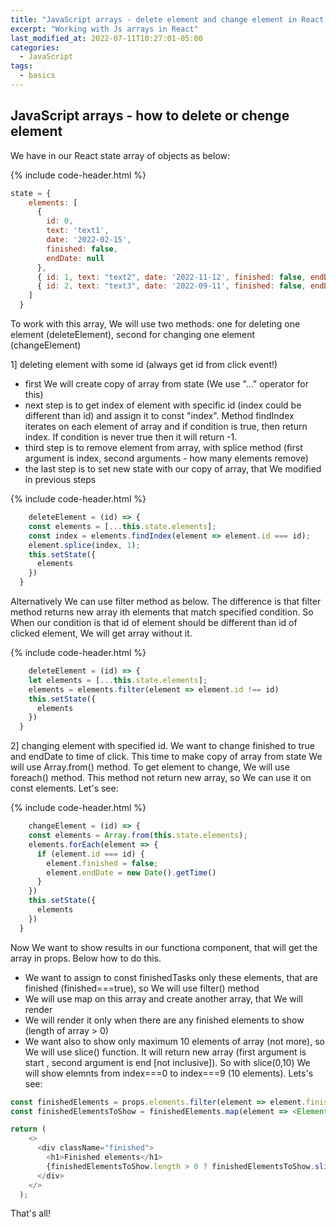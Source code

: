 ```yaml
---
title: "JavaScript arrays - delete element and change element in React app"
excerpt: "Working with Js arrays in React"
last_modified_at: 2022-07-11T10:27:01-05:00
categories:
  - JavaScript
tags: 
  - basics
---
```


<!-- short introduction -->
## JavaScript arrays - how to delete or chenge element

We have in our React state array of objects as below:

{% include code-header.html %}
```js
state = {
    elements: [
      {
        id: 0,
        text: 'text1',
        date: '2022-02-15',
        finished: false,
        endDate: null
      },
      { id: 1, text: "text2", date: '2022-11-12', finished: false, endDate: null },
      { id: 2, text: "text3", date: '2022-09-11', finished: false, endDate: null },
    ]
  }
```

To work with this array, We will use two methods: one for deleting one element (deleteElement), second for changing one element (changeElement)

1] deleting element with some id (always get id from click event!)
- first We will create copy of array from state (We use "..." operator for this)
- next step is to get index of element with specific id (index could be different than id) and assign it to const "index". Method findIndex iterates on each element of array and if condition is true, then return index. If condition is never true then it will return -1.
- third step is to remove element from array, with splice method (first argument is index, second arguments - how many elements remove)
- the last step is to set new state with our copy of array, that We modified in previous steps

{% include code-header.html %}
```js
	deleteElement = (id) => {
    const elements = [...this.state.elements];
    const index = elements.findIndex(element => element.id === id);
    element.splice(index, 1);
    this.setState({
      elements
    })
  }
```

Alternatively We can use filter method as below. The difference is that filter method returns new array ith elements that match specified condition. So When our condition is that id of element should be different than id of clicked element, We will get array without it.

{% include code-header.html %}
```js
	deleteElement = (id) => {
    let elements = [...this.state.elements];
    elements = elements.filter(element => element.id !== id)
    this.setState({
      elements
    })
  }
```

2] changing element with specified id. We want to change finished to true and endDate to time of click.
This time to make copy of array from state We will use Array.from() method. To get element to change, We will use foreach() method. This method not return new array, so We can use it on const elements. Let's see:

{% include code-header.html %}
```js
	changeElement = (id) => {
    const elements = Array.from(this.state.elements);
    elements.forEach(element => {
      if (element.id === id) {
        element.finished = false;
        element.endDate = new Date().getTime()
      }
    })
    this.setState({
      elements
    })
  }
```
Now We want to show results in our functiona component, that will get the array in props. Below how to do this.
- We want to assign to const finishedTasks only these elements, that are finished (finished===true), so We will use filter() method
- We will use map on this array and create another array, that We will render
- We will render it only when there are any finished elements to show (length of array > 0)
- We want also to show only maximum 10 elements of array (not more), so We will use slice() function. It will return new array (first argument is start , second argument is end [not inclusive]). So with slice(0,10) We will show elemnts from index===0 to index===9 (10 elements). Lets's see:

```js
const finishedElements = props.elements.filter(element => element.finished);
const finishedElementsToShow = finishedElements.map(element => <Element key={element.id} element={element} delete={props.delete} change={props.change} />)

return (
    <>
      <div className="finished">
        <h1>Finished elements</h1>
        {finishedElementsToShow.length > 0 ? finishedElementsToShow.slice(0,10) : <p>No finished elements to show, sorry...</p>}
      </div>
    </>
  );


```
That's all!



